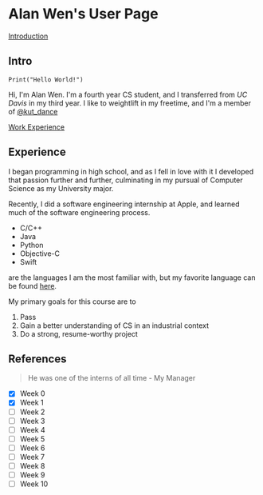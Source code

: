 # Alan Wen's User Page

[Introduction](#intro)

## Intro

```
Print("Hello World!")
```

Hi, I'm Alan Wen. I'm a fourth year CS student, and I transferred from *UC Davis* in my third year. I like to weightlift in my freetime, and I'm a member of [@kut_dance](https://www.instagram.com/kut_dance/)

[Work Experience](#Experience)

## Experience

I began programming in high school, and as I fell in love with it I developed that passion further and further, culminating in my pursual of Computer Science as my University major. 

Recently, I did a software engineering internship at Apple, and learned much of the software engineering process.

- C/C++
- Java
- Python
- Objective-C
- Swift

are the languages I am the most familiar with, but my favorite language can be found [here](README.md).

My primary goals for this course are to 

1. Pass
2. Gain a better understanding of CS in an industrial context
3. Do a strong, resume-worthy project

## References

> He was one of the interns of all time - My Manager

- [x] Week 0
- [x] Week 1
- [ ] Week 2
- [ ] Week 3
- [ ] Week 4
- [ ] Week 5
- [ ] Week 6
- [ ] Week 7
- [ ] Week 8
- [ ] Week 9
- [ ] Week 10

